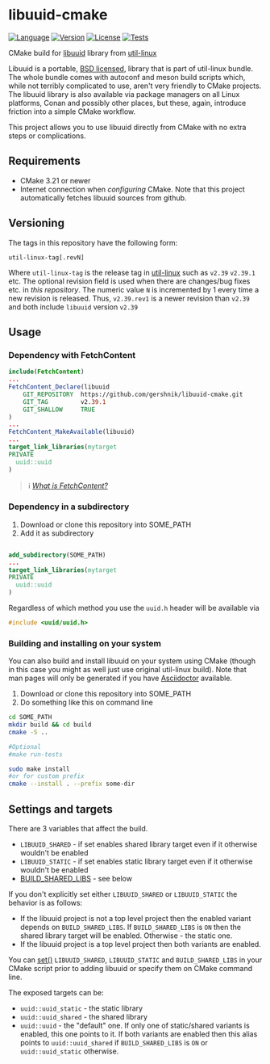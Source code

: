 # libuuid-cmake

[![Language](https://img.shields.io/badge/language-CMake-blue.svg)](https://cmake.org)
[![Version](https://img.shields.io/badge/CMake-21-blue.svg)](https://cmake.org/cmake/help/latest/release/3.21.html)
[![License](https://img.shields.io/badge/license-BSD-brightgreen.svg)](https://opensource.org/licenses/BSD-3-Clause)
[![Tests](https://github.com/gershnik/libuuid-cmake/actions/workflows/test.yml/badge.svg)](https://github.com/gershnik/libuuid-cmake/actions/workflows/test.yml)

CMake build for [libuuid](https://github.com/util-linux/util-linux/tree/master/libuuid) library from [util-linux](https://github.com/util-linux/util-linux)

Libuuid is a portable, [BSD licensed](https://github.com/util-linux/util-linux/blob/master/libuuid/COPYING), 
library that is part of util-linux bundle. The whole bundle comes with autoconf and meson build scripts which, 
while not terribly complicated to use, aren't very friendly to CMake projects. The libuuid library is also available 
via package managers on all Linux platforms, Conan and possibly other places, but these, again, introduce friction 
into a simple CMake workflow.

This project allows you to use libuuid directly from CMake with no extra steps or complications. 

## Requirements

* CMake 3.21 or newer
* Internet connection when _configuring_ CMake. Note that this project automatically fetches libuuid sources from github.

## Versioning

The tags in this repository have the following form:

```
util-linux-tag[.revN]
```

Where `util-linux-tag` is the release tag in [util-linux](https://github.com/util-linux/util-linux) such as `v2.39` 
`v2.39.1` etc.
The optional revision field is used when there are changes/bug fixes etc. in *this repository*. The numeric value
`N` is incremented by 1 every time a new revision is released.
Thus, `v2.39.rev1` is a newer revision than `v2.39` and both include `libuuid` version `v2.39`


## Usage

### Dependency with FetchContent

```cmake
include(FetchContent)
...
FetchContent_Declare(libuuid
    GIT_REPOSITORY  https://github.com/gershnik/libuuid-cmake.git
    GIT_TAG         v2.39.1
    GIT_SHALLOW     TRUE
)
...
FetchContent_MakeAvailable(libuuid)
...
target_link_libraries(mytarget
PRIVATE
  uuid::uuid
)
```
> ℹ&#xFE0F; _[What is FetchContent?](https://cmake.org/cmake/help/latest/module/FetchContent.html)_

### Dependency in a subdirectory

1. Download or clone this repository into SOME_PATH
2. Add it as subdirectory 
```cmake

add_subdirectory(SOME_PATH)
...
target_link_libraries(mytarget
PRIVATE
  uuid::uuid
)
```

Regardless of which method you use the `uuid.h` header will be available via
```c
#include <uuid/uuid.h>
```

### Building and installing on your system

You can also build and install libuuid on your system using CMake (though in this case you might as well just use original util-linux build).
Note that man pages will only be generated if you have [Asciidoctor](https://asciidoctor.org) available.

1. Download or clone this repository into SOME_PATH
2. Do something like this on command line
```bash
cd SOME_PATH
mkdir build && cd build
cmake -S .. 

#Optional
#make run-tests

sudo make install
#or for custom prefix
cmake --install . --prefix some-dir
```

## Settings and targets

There are 3 variables that affect the build.

* `LIBUUID_SHARED` - if set enables shared library target even if it otherwise wouldn't be enabled
* `LIBUUID_STATIC` - if set enables static library target even if it otherwise wouldn't be enabled
* [BUILD_SHARED_LIBS](https://cmake.org/cmake/help/latest/variable/BUILD_SHARED_LIBS.html) - see below

If you don't explicitly set either `LIBUUID_SHARED` or `LIBUUID_STATIC` the behavior is as follows:

* If the libuuid project is not a top level project then the enabled variant depends on `BUILD_SHARED_LIBS`.
  If `BUILD_SHARED_LIBS` is `ON` then the shared library target will be enabled. Otherwise - the static one.
* If the libuuid project is a top level project then both variants are enabled.

You can [set()](https://cmake.org/cmake/help/latest/command/set.html) `LIBUUID_SHARED`, `LIBUUID_STATIC` and `BUILD_SHARED_LIBS` in your CMake script prior to 
adding libuuid or specify them on CMake command line.

The exposed targets can be:

* `uuid::uuid_static` - the static library
* `uuid::uuid_shared` - the shared library
* `uuid::uuid` - the "default" one. If only one of static/shared variants is enabled, this one points to it. 
  If both variants are enabled then this alias points to `uuid::uuid_shared` if `BUILD_SHARED_LIBS` is `ON` or 
  `uuid::uuid_static` otherwise.  


